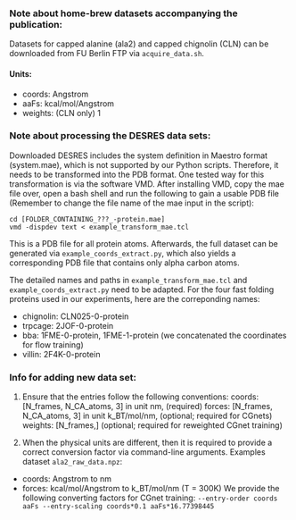 ### Note about home-brew datasets accompanying the publication:
Datasets for capped alanine (ala2) and capped chignolin (CLN) can be downloaded from FU Berlin FTP via `acquire_data.sh`.

#### Units:
- coords: Angstrom
- aaFs: kcal/mol/Angstrom
- weights: (CLN only) 1

### Note about processing the DESRES data sets: 
Downloaded DESRES includes the system definition in Maestro format (system.mae), which is not supported by our Python scripts. Therefore, it needs to be transformed into the PDB format.
One tested way for this transformation is via the software VMD. After installing VMD, copy the mae file over, open a bash shell and run the following to gain a usable PDB file (Remember to change the file name of the mae input in the script):
```
cd [FOLDER_CONTAINING_???_-protein.mae]
vmd -dispdev text < example_transform_mae.tcl
```
This is a PDB file for all protein atoms. Afterwards, the full dataset can be generated via `example_coords_extract.py`, which also yields a corresponding PDB file that contains only alpha carbon atoms.

The detailed names and paths in `example_transform_mae.tcl` and `example_coords_extract.py` need to be adapted. For the four fast folding proteins used in our experiments, here are the correponding names:
- chignolin: CLN025-0-protein
- trpcage: 2JOF-0-protein
- bba: 1FME-0-protein, 1FME-1-protein (we concatenated the coordinates for flow training)
- villin: 2F4K-0-protein

### Info for adding new data set:
1. Ensure that the entries follow the following conventions:
coords: \[N\_frames, N\_CA\_atoms, 3\] in unit nm, (required)
forces: \[N\_frames, N\_CA\_atoms, 3\] in unit k\_BT/mol/nm, (optional; required for CGnets)
weights: \[N\_frames,\] (optional; required for reweighted CGnet training)

2. When the physical units are different, then it is required to provide a correct conversion factor via command-line arguments.
Examples dataset `ala2_raw_data.npz`:
- coords: Angstrom to nm
- forces: kcal/mol/Angstrom to k\_BT/mol/nm (T = 300K)
We provide the following converting factors for CGnet training: `--entry-order coords aaFs --entry-scaling coords*0.1 aaFs*16.77398445`
